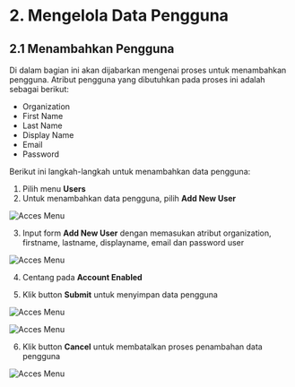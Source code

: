 # **2. Mengelola Data Pengguna**

## **2.1 Menambahkan Pengguna**

Di dalam bagian ini akan dijabarkan mengenai proses untuk menambahkan pengguna. Atribut pengguna yang dibutuhkan pada proses ini adalah sebagai berikut:
  - Organization
  - First Name
  - Last Name
  - Display Name
  - Email
  - Password

Berikut ini langkah-langkah untuk menambahkan data pengguna:
	
1. Pilih menu **Users**
2. Untuk menambahkan data pengguna, pilih **Add New User**

![Acces Menu](_screenshot/Dashboard.png/?sanitize=true)

3. Input form **Add New User** dengan memasukan atribut organization, firstname, lastname, displayname, email dan password user

![Acces Menu](_screenshot/Dashboard.png/?sanitize=true)

4. Centang pada **Account Enabled**

5. Klik button **Submit** untuk menyimpan data pengguna

![Acces Menu](_screenshot/Dashboard.png/?sanitize=true)

![Acces Menu](_screenshot/Dashboard.png/?sanitize=true)

6. Klik button **Cancel** untuk membatalkan proses penambahan data pengguna
	
![Acces Menu](_screenshot/Dashboard.png/?sanitize=true)